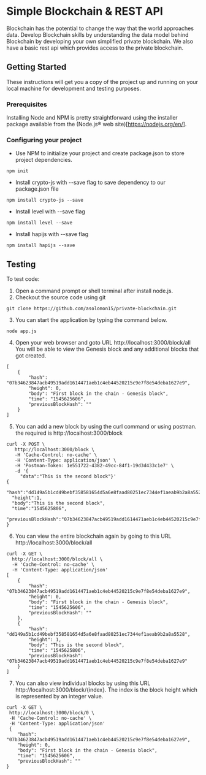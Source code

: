 # Simple Blockchain & REST API

Blockchain has the potential to change the way that the world approaches data. Develop Blockchain skills by understanding the data model behind Blockchain by developing your own simplified private blockchain.   We also have a basic rest api which provides access to the private blockchain.

## Getting Started

These instructions will get you a copy of the project up and running on your local machine for development and testing purposes.

### Prerequisites

Installing Node and NPM is pretty straightforward using the installer package available from the (Node.js® web site)[https://nodejs.org/en/].

### Configuring your project

- Use NPM to initialize your project and create package.json to store project dependencies.
```
npm init
```
- Install crypto-js with --save flag to save dependency to our package.json file
```
npm install crypto-js --save
```
- Install level with --save flag
```
npm install level --save
```
- Install hapijs with --save flag
```
npm install hapijs --save
```

## Testing

To test code:  
1. Open a command prompt or shell terminal after install node.js.
2. Checkout the source code using git
```
git clone https://github.com/asolomon15/private-blockchain.git
```
3. You can start the application by typing the command below.
```
node app.js
```
4. Open your web browser and goto URL http://localhost:3000/block/all You will be able to view the Genesis block and any additional blocks that got created.
```
[
    {
        "hash": "07b34623847acb49519add1614471aeb1c4eb44520215c9e7f8e54deba1627e9",
        "height": 0,
        "body": "First block in the chain - Genesis block",
        "time": "1545625606",
        "previousBlockHash": ""
    }
]
```
5. You can add a new block by using the curl command or using postman. the required is http://localhost:3000/block
```
curl -X POST \
   http://localhost:3000/block \
   -H 'Cache-Control: no-cache' \
   -H 'Content-Type: application/json' \
   -H 'Postman-Token: 1e551722-4382-49cc-84f1-19d3d433c1e7' \
   -d '{
     "data":"This is the second block"}'
{
  "hash":"dd149a5b1cd49bebf358581654d5a6e8faad80251ec7344ef1aeab9b2a8a5528",
  "height":1,
  "body":"This is the second block",
  "time":"1545625806",
  "previousBlockHash":"07b34623847acb49519add1614471aeb1c4eb44520215c9e7f8e54deba1627e9"
}
```
6. You can view the entire blockchain again by going to this URL http://localhost:3000/block/all
```
curl -X GET \
  http://localhost:3000/block/all \
  -H 'Cache-Control: no-cache' \
  -H 'Content-Type: application/json'
[
    {
        "hash": "07b34623847acb49519add1614471aeb1c4eb44520215c9e7f8e54deba1627e9",
        "height": 0,
        "body": "First block in the chain - Genesis block",
        "time": "1545625606",
        "previousBlockHash": ""
    },
    {
        "hash": "dd149a5b1cd49bebf358581654d5a6e8faad80251ec7344ef1aeab9b2a8a5528",
        "height": 1,
        "body": "This is the second block",
        "time": "1545625806",
        "previousBlockHash": "07b34623847acb49519add1614471aeb1c4eb44520215c9e7f8e54deba1627e9"
    }
]
```
7. You can also view individual blocks by using this URL http://localhost:3000/block/{index}. The index is the block height which is represented by an integer value.  
```
curl -X GET \
 http://localhost:3000/block/0 \
 -H 'Cache-Control: no-cache' \
 -H 'Content-Type: application/json'
 {
    "hash": "07b34623847acb49519add1614471aeb1c4eb44520215c9e7f8e54deba1627e9",
    "height": 0,
    "body": "First block in the chain - Genesis block",
    "time": "1545625606",
    "previousBlockHash": ""
}
```
